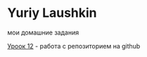 

# Yuriy Laushkin
мои домашние задания

[Уроок 12](https://yuriy767.github.io/lesson_12/ "Моя готовая домашка") - работа с репозиторием на github
